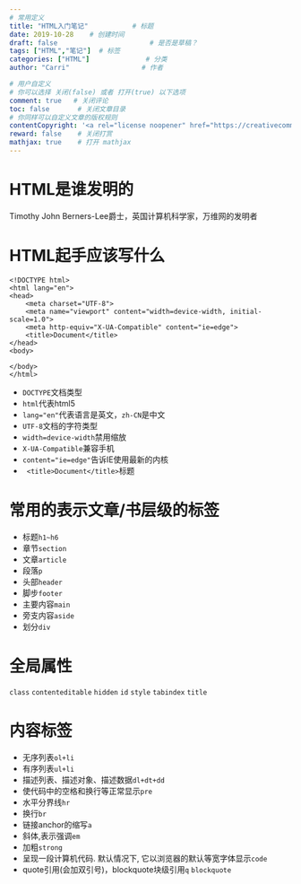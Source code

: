 ```yaml
---
# 常用定义
title: "HTML入门笔记"           # 标题
date: 2019-10-28    # 创建时间
draft: false                       # 是否是草稿？
tags: ["HTML","笔记"]  # 标签
categories: ["HTML"]              # 分类
author: "Carri"                  # 作者

# 用户自定义
# 你可以选择 关闭(false) 或者 打开(true) 以下选项
comment: true   # 关闭评论
toc: false       # 关闭文章目录
# 你同样可以自定义文章的版权规则
contentCopyright: '<a rel="license noopener" href="https://creativecommons.org/licenses/by-nc-nd/4.0/" target="_blank">CC BY-NC-ND 4.0</a>'
reward: false	 # 关闭打赏
mathjax: true    # 打开 mathjax
---
```


# HTML是谁发明的

Timothy John Berners-Lee爵士，英国计算机科学家，万维网的发明者


# HTML起手应该写什么

```
<!DOCTYPE html>
<html lang="en">
<head>
    <meta charset="UTF-8">
    <meta name="viewport" content="width=device-width, initial-scale=1.0">
    <meta http-equiv="X-UA-Compatible" content="ie=edge">
    <title>Document</title>
</head>
<body>
    
</body>
</html>
```
* `DOCTYPE`文档类型
* `html`代表html5
* `lang="en"`代表语言是英文，`zh-CN`是中文
* `UTF-8`文档的字符类型
* `width=device-width`禁用缩放
* `X-UA-Compatible`兼容手机
* `content="ie=edge"`告诉IE使用最新的内核
* ` <title>Document</title>`标题

# 常用的表示文章/书层级的标签

* 标题`h1~h6`
* 章节`section`
* 文章`article`
* 段落`p`
* 头部`header`
* 脚步`footer`
* 主要内容`main`
* 旁支内容`aside`
* 划分`div`


# 全局属性
`class` `contenteditable` `hidden` `id` `style` `tabindex` `title`


# 内容标签
* 无序列表`ol+li`
* 有序列表`ul+li`
* 描述列表、描述对象、描述数据`dl+dt+dd`
* 使代码中的空格和换行等正常显示`pre`
* 水平分界线`hr`
* 换行`br`
* 链接anchor的缩写`a`
* 斜体,表示强调`em`
* 加粗`strong`
* 呈现一段计算机代码. 默认情况下, 它以浏览器的默认等宽字体显示`code`
* quote引用(会加双引号)，blockquote块级引用`q` `blockquote`